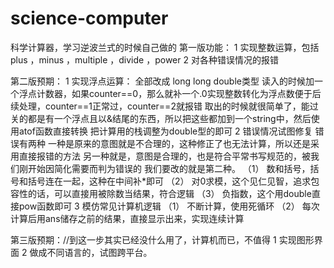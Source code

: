 # science-computer
科学计算器，学习逆波兰式的时候自己做的
第一版功能：
1 实现整数运算，包括plus ，minus ，multiple ，divide ，power
2 对各种错误情况的报错

第二版预期：
1 实现浮点运算：
  全部改成 long long double类型
  读入的时候加一个浮点计数器，如果counter==0，那么就补一个.0实现整数转化为浮点数便于后续处理，counter==1正常过，counter==2就报错
  取出的时候就很简单了，能过关的都是有一个浮点且以&结尾的东西，所以把这些都加到一个string中，然后使用atof函数直接转换
  把计算用的栈调整为double型的即可
2 错误情况试图修复
  错误有两种
  一种是原来的意图就是不合理的，这种修正了也无法计算，所以还是采用直接报错的方法
  另一种就是，意图是合理的，也是符合平常书写规范的，被我们刚开始因简化需要而判为错误的
  我们要改的就是第二种。
    （1） 数和括号，括号和括号连在一起，这种在中间补*即可
    （2） 对0求模，这个见仁见智，追求包容性的话，可以直接用被除数当结果，符合逻辑
    （3） 负指数，这个用double直接pow函数即可
3 模仿常见计算机逻辑
  （1） 不断计算，使用死循环
  （2） 每次计算后用ans储存之前的结果，直接显示出来，实现连续计算
  
第三版预期：//到这一步其实已经没什么用了，计算机而已，不值得
1 实现图形界面
2 做成不同语言的，试图跨平台。
